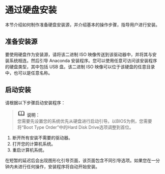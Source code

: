 # 通过硬盘安装<a name="ZH-CN_TOPIC_0183222655"></a>

本节介绍如何制作准备硬盘安装源，并介绍基本的操作步骤，指导用户进行安装。

## 准备安装源<a name="zh-cn_topic_0022605798_zh-cn_topic_0018374844_section41039618201234"></a>

要使用硬盘作为安装源，请将该二进制 ISO 映像传送到该驱动器中，并将其与安装系统相连。然后引导 Anaconda 安装程序。您可以使用任意可访问该安装程序的硬盘类型，其中包括 USB 盘。该二进制 ISO 映像可以位于该硬盘的任意目录中，也可以是任意名称。

## 启动安装<a name="zh-cn_topic_0022605798_zh-cn_topic_0018374844_section43795799201234"></a>

请根据以下步骤启动安装程序：

>![](public_sys-resources/icon-note.gif) **说明：**   
>您需要先设置您的系统优先从硬盘进行启动引导。以BIOS为例，您需要将“Boot Type Order”中的Hard Disk Drive选项调整到首位。  

1.  断开所有安装不需要的驱动器。
2.  打开您的计算机系统。
3.  重启计算机系统。

在短暂的延迟后会出现图形化引导页面，该页面包含不同引导选项。如果您在一分钟内未进行任何操作，安装程序将自动开始安装。

